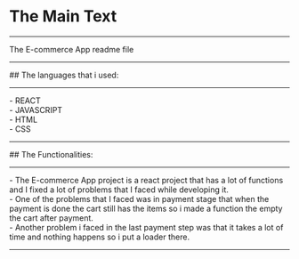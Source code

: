 # The Main Text 
<hr>
The E-commerce App readme file
<hr>
## The languages that i used:
<hr>
- REACT <br>
- JAVASCRIPT <br>
- HTML <br>
- CSS <br>
<hr>
## The Functionalities:
<hr>
- The E-commerce App project is a react project that has a lot of functions and I fixed a lot of problems that I faced while developing it. <br>
- One of the problems that I faced was in payment stage that when the payment is done the cart still has the items so i made a function the empty the cart after payment. <br>
- Another problem i faced in the last payment step was that it takes a lot of time and nothing happens so i put a loader there. <br>
<hr>
